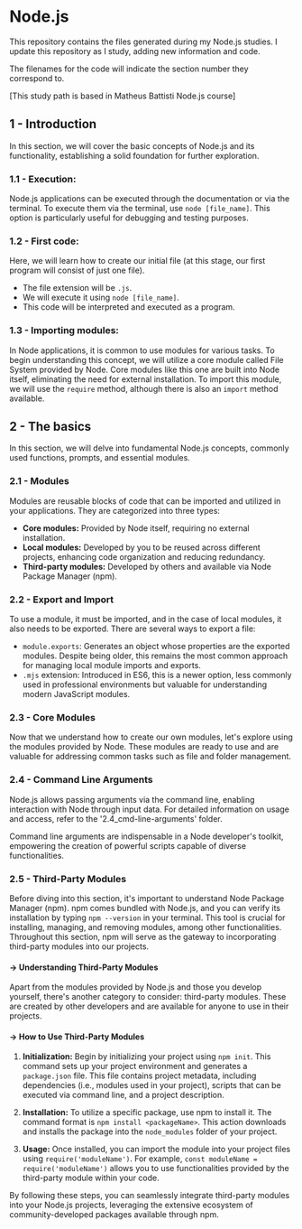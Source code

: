 # Node.js

This repository contains the files generated during my Node.js studies. I update this repository as I study, adding new information and code.

The filenames for the code will indicate the section number they correspond to.

[This study path is based in Matheus Battisti Node.js course]

## 1 - Introduction

In this section, we will cover the basic concepts of Node.js and its functionality, establishing a solid foundation for further exploration.

### 1.1 - Execution:

Node.js applications can be executed through the documentation or via the terminal. To execute them via the terminal, use `node [file_name]`. This option is particularly useful for debugging and testing purposes.

### 1.2 - First code:

Here, we will learn how to create our initial file (at this stage, our first program will consist of just one file).

- The file extension will be `.js`.
- We will execute it using `node [file_name]`.
- This code will be interpreted and executed as a program.

### 1.3 - Importing modules:

In Node applications, it is common to use modules for various tasks. To begin understanding this concept, we will utilize a core module called File System provided by Node. Core modules like this one are built into Node itself, eliminating the need for external installation. To import this module, we will use the `require` method, although there is also an `import` method available.

## 2 - The basics

In this section, we will delve into fundamental Node.js concepts, commonly used functions, prompts, and essential modules.

### 2.1 - Modules

Modules are reusable blocks of code that can be imported and utilized in your applications. They are categorized into three types:

- **Core modules:** Provided by Node itself, requiring no external installation.
- **Local modules:** Developed by you to be reused across different projects, enhancing code organization and reducing redundancy.
- **Third-party modules:** Developed by others and available via Node Package Manager (npm).

### 2.2 - Export and Import

To use a module, it must be imported, and in the case of local modules, it also needs to be exported. There are several ways to export a file:

- `module.exports`: Generates an object whose properties are the exported modules. Despite being older, this remains the most common approach for managing local module imports and exports.
- `.mjs` extension: Introduced in ES6, this is a newer option, less commonly used in professional environments but valuable for understanding modern JavaScript modules.

### 2.3 - Core Modules

Now that we understand how to create our own modules, let's explore using the modules provided by Node. These modules are ready to use and are valuable for addressing common tasks such as file and folder management.

### 2.4 - Command Line Arguments

Node.js allows passing arguments via the command line, enabling interaction with Node through input data. For detailed information on usage and access, refer to the '2.4_cmd-line-arguments' folder.

Command line arguments are indispensable in a Node developer's toolkit, empowering the creation of powerful scripts capable of diverse functionalities.

### 2.5 - Third-Party Modules

Before diving into this section, it's important to understand Node Package Manager (npm). npm comes bundled with Node.js, and you can verify its installation by typing `npm --version` in your terminal. This tool is crucial for installing, managing, and removing modules, among other functionalities. Throughout this section, npm will serve as the gateway to incorporating third-party modules into our projects.

#### -> Understanding Third-Party Modules

Apart from the modules provided by Node.js and those you develop yourself, there's another category to consider: third-party modules. These are created by other developers and are available for anyone to use in their projects.

#### -> How to Use Third-Party Modules

1. **Initialization:** Begin by initializing your project using `npm init`. This command sets up your project environment and generates a `package.json` file. This file contains project metadata, including dependencies (i.e., modules used in your project), scripts that can be executed via command line, and a project description.

2. **Installation:** To utilize a specific package, use npm to install it. The command format is `npm install <packageName>`. This action downloads and installs the package into the `node_modules` folder of your project.

3. **Usage:** Once installed, you can import the module into your project files using `require('moduleName')`. For example, `const moduleName = require('moduleName')` allows you to use functionalities provided by the third-party module within your code.

By following these steps, you can seamlessly integrate third-party modules into your Node.js projects, leveraging the extensive ecosystem of community-developed packages available through npm.
